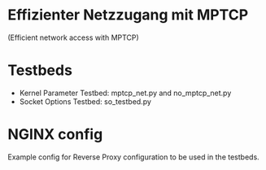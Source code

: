 # Effizienter Netzzugang mit MPTCP
(Efficient network access with MPTCP)

# Testbeds
- Kernel Parameter Testbed: mptcp_net.py and no_mptcp_net.py
- Socket Options Testbed: so_testbed.py

# NGINX config
Example config for Reverse Proxy configuration to be used in the testbeds.

